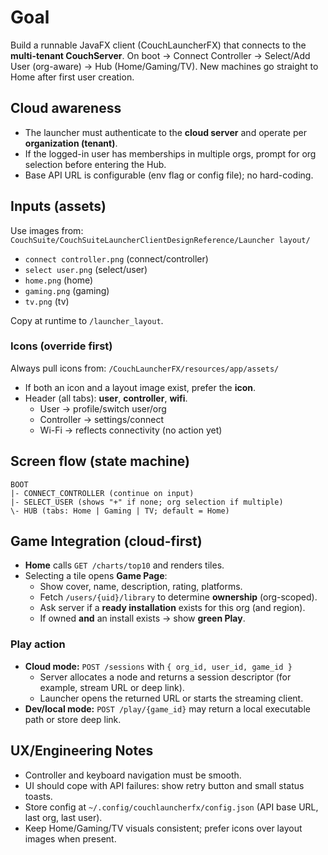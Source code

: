 # Goal

Build a runnable JavaFX client (CouchLauncherFX) that connects to the **multi-tenant CouchServer**.
On boot -> Connect Controller -> Select/Add User (org-aware) -> Hub (Home/Gaming/TV).
New machines go straight to Home after first user creation.

## Cloud awareness

- The launcher must authenticate to the **cloud server** and operate per **organization (tenant)**.
- If the logged-in user has memberships in multiple orgs, prompt for org selection before entering the Hub.
- Base API URL is configurable (env flag or config file); no hard-coding.

## Inputs (assets)

Use images from:
`CouchSuite/CouchSuiteLauncherClientDesignReference/Launcher layout/`

- `connect controller.png` (connect/controller)
- `select user.png` (select/user)
- `home.png` (home)
- `gaming.png` (gaming)
- `tv.png` (tv)

Copy at runtime to `/launcher_layout`.

### Icons (override first)

Always pull icons from:
`/CouchLauncherFX/resources/app/assets/`
- If both an icon and a layout image exist, prefer the **icon**.
- Header (all tabs): **user**, **controller**, **wifi**.
  - User -> profile/switch user/org
  - Controller -> settings/connect
  - Wi-Fi -> reflects connectivity (no action yet)

## Screen flow (state machine)

```
BOOT
|- CONNECT_CONTROLLER (continue on input)
|- SELECT_USER (shows "+" if none; org selection if multiple)
\- HUB (tabs: Home | Gaming | TV; default = Home)
```

## Game Integration (cloud-first)

- **Home** calls `GET /charts/top10` and renders tiles.
- Selecting a tile opens **Game Page**:
  - Show cover, name, description, rating, platforms.
  - Fetch `/users/{uid}/library` to determine **ownership** (org-scoped).
  - Ask server if a **ready installation** exists for this org (and region).
  - If owned **and** an install exists -> show **green Play**.

### Play action

- **Cloud mode:** `POST /sessions` with `{ org_id, user_id, game_id }`
  - Server allocates a node and returns a session descriptor (for example, stream URL or deep link).
  - Launcher opens the returned URL or starts the streaming client.
- **Dev/local mode:** `POST /play/{game_id}` may return a local executable path or store deep link.

## UX/Engineering Notes

- Controller and keyboard navigation must be smooth.
- UI should cope with API failures: show retry button and small status toasts.
- Store config at `~/.config/couchlauncherfx/config.json` (API base URL, last org, last user).
- Keep Home/Gaming/TV visuals consistent; prefer icons over layout images when present.
